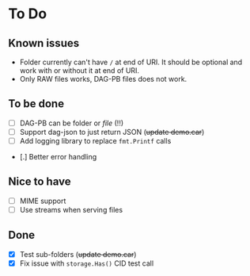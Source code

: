 # To Do

## Known issues

- Folder currently can't have `/` at end of URI. It should be optional and work with or without it at end of URI.
- Only RAW files works, DAG-PB files does not work.

## To be done

- [ ] DAG-PB can be folder or *file* (!!)
- [ ] Support dag-json to just return JSON (~~update demo.car~~)
- [ ] Add logging library to replace `fmt.Printf` calls
- [.] Better error handling

## Nice to have

- [ ] MIME support
- [ ] Use streams when serving files

## Done

- [x] Test sub-folders (~~update demo.car~~)
- [x] Fix issue with `storage.Has()` CID test call
